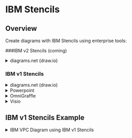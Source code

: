 # IBM Stencils

## Overview

Create diagrams with IBM Stencils using enterprise tools:

###IBM v2 Stencils (coming)
<details><summary>diagrams.net (draw.io)</summary>
<p>
**NOTE: For IBM internal designs/diagrams, you must use the desktop application (2.) to create or edit a diagram. The draw.io/diagrams.net web application (1.) is only approved for public designs that contain no forward-looking material**.

1. To use the IBM Stencils on draw.io/diagrams.net in your browser: https://draw.io/?libs=ibm

2. To use the IBM Stencils on the [draw.io desktop application](https://github.com/jgraph/drawio-desktop/releases) do the following:

   1. Open application and click on "+ More Shapes" in the bottom left panel.
   2. Scroll down to the "Networking" section and check "IBM".
   3. Click "Apply" to finish.

   IBM Stencils should now be available in the embedded categories in the left panel.

3. Groups are implemented as draw.io containers.

4. Folders for draw.io on this github are used for changes not on draw.io and are subject to change.

</details>

### IBM v1 Stencils
<details><summary>diagrams.net (draw.io)</summary>
<p>
**NOTE: For IBM internal designs/diagrams, you must use the desktop application (2.) to create or edit a diagram. The draw.io/diagrams.net web application (1.) is only approved for public designs that contain no forward-looking material**.

1. To use the IBM Stencils on draw.io/diagrams.net in your browser: https://draw.io/?libs=ibm

2. To use the IBM Stencils on the [draw.io desktop application](https://github.com/jgraph/drawio-desktop/releases) do the following:

   1. Open application and click on "+ More Shapes" in the bottom left panel.
   2. Scroll down to the "Networking" section and check "IBM".
   3. Click "Apply" to finish.

   IBM Stencils should now be available in the embedded categories in the left panel.
</details>

<details><summary>Powerpoint</summary>
<p>
1. Use all-ibm-cloud-architecture-icons-October2019-WithVPCUpdatesFebruary2020.pptx on this github.
</p>
</details>

<details><summary>OmniGraffle</summary>
</details>

<details><summary>Visio</summary>
<p>

1. Boxes are implemented as Visio containers.

2. Box tags are currently separate and can optionally be placed on upper left corner of boxes.

</p>
</details>

## IBM v1 Stencils Example

<details><summary>IBM VPC Diagram using IBM v1 Stencils</summary>
<img src="/images/ibm_vpc_architecture_drawio.png">
</details>
